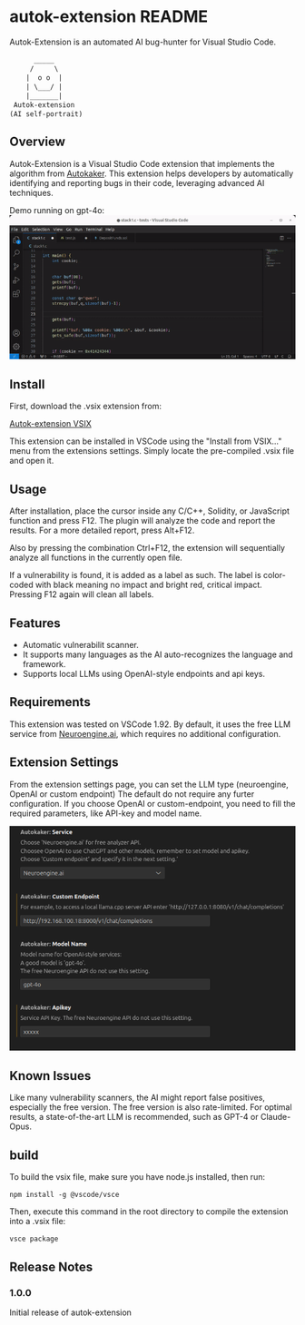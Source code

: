 # autok-extension README
Autok-Extension is an automated AI bug-hunter for Visual Studio Code.
```
      _____
     /     \ 
    |  o o  |
    | \___/ |
    |_______|
 Autok-extension 
(AI self-portrait)
```

## Overview
Autok-Extension is a Visual Studio Code extension that implements the algorithm from [Autokaker](https://github.com/ortegaalfredo/autokaker). This extension helps developers by automatically identifying and reporting bugs in their code, leveraging advanced AI techniques.


Demo running on gpt-4o:
![autok-extension demo](https://raw.githubusercontent.com/ortegaalfredo/autok-extension/main/autok-demo.gif)

## Install

First, download the .vsix extension from:

[Autok-extension VSIX](https://github.com/ortegaalfredo/autok-extension/raw/main/autokaker-0.0.1.vsix)

This extension can be installed in VSCode using the "Install from VSIX..." menu from the extensions settings. Simply locate the pre-compiled .vsix file and open it.

## Usage

After installation, place the cursor inside any C/C++, Solidity, or JavaScript function and press F12. The plugin will analyze the code and report the results. For a more detailed report, press Alt+F12.

Also by pressing the combination Ctrl+F12, the extension will sequentially analyze all functions in the currently open file.

If a vulnerability is found, it is added as a label as such. The label is color-coded with black meaning no impact and bright red, critical impact. Pressing F12 again will clean all labels.

## Features

- Automatic vulnerabilit scanner.
- It supports many languages as the AI auto-recognizes the language and framework.
- Supports local LLMs using OpenAI-style endpoints and api keys.

## Requirements
This extension was tested on VSCode 1.92. By default, it uses the free LLM service from [Neuroengine.ai](https://www.neuroengine.ai), which requires no additional configuration.

## Extension Settings

From the extension settings page, you can set the LLM type (neuroengine, OpenAI or custom endpoint)
The default do not require any furter configuration. If you choose OpenAI or custom-endpoint, you need to fill the required parameters, like API-key and model name.

![Settings page](https://raw.githubusercontent.com/ortegaalfredo/autok-extension/main/setting.png)

## Known Issues

Like many vulnerability scanners, the AI might report false positives, especially the free version. The free version is also rate-limited. For optimal results, a state-of-the-art LLM is recommended, such as GPT-4 or Claude-Opus.

## build

To build the vsix file, make sure you have node.js installed, then run:
```
npm install -g @vscode/vsce
```

Then, execute this command in the root directory to compile the extension into a .vsix file:

```
vsce package
```

## Release Notes

### 1.0.0

Initial release of autok-extension

